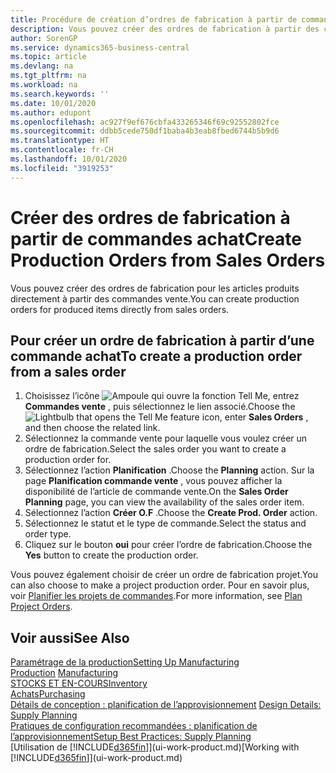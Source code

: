 ```yaml
---
title: Procédure de création d’ordres de fabrication à partir de commandes vente | Microsoft Docs
description: Vous pouvez créer des ordres de fabrication à partir des commandes vente dans le département Ventes & marketing.
author: SorenGP
ms.service: dynamics365-business-central
ms.topic: article
ms.devlang: na
ms.tgt_pltfrm: na
ms.workload: na
ms.search.keywords: ''
ms.date: 10/01/2020
ms.author: edupont
ms.openlocfilehash: ac927f9ef676cbfa433265346f69c92552802fce
ms.sourcegitcommit: ddbb5cede750df1baba4b3eab8fbed6744b5b9d6
ms.translationtype: HT
ms.contentlocale: fr-CH
ms.lasthandoff: 10/01/2020
ms.locfileid: "3919253"
---
```

# <a name="create-production-orders-from-sales-orders"></a><span data-ttu-id="19152-103">Créer des ordres de fabrication à partir de commandes achat</span><span class="sxs-lookup"><span data-stu-id="19152-103">Create Production Orders from Sales Orders</span></span>
<span data-ttu-id="19152-104">Vous pouvez créer des ordres de fabrication pour les articles produits directement à partir des commandes vente.</span><span class="sxs-lookup"><span data-stu-id="19152-104">You can create production orders for produced items directly from sales orders.</span></span>  

## <a name="to-create-a-production-order-from-a-sales-order"></a><span data-ttu-id="19152-105">Pour créer un ordre de fabrication à partir d’une commande achat</span><span class="sxs-lookup"><span data-stu-id="19152-105">To create a production order from a sales order</span></span>  

1.  <span data-ttu-id="19152-106">Choisissez l’icône ![Ampoule qui ouvre la fonction Tell Me](media/ui-search/search_small.png "Dites-moi ce que vous voulez faire"), entrez **Commandes vente** , puis sélectionnez le lien associé.</span><span class="sxs-lookup"><span data-stu-id="19152-106">Choose the ![Lightbulb that opens the Tell Me feature](media/ui-search/search_small.png "Tell me what you want to do") icon, enter **Sales Orders** , and then choose the related link.</span></span>  
2.  <span data-ttu-id="19152-107">Sélectionnez la commande vente pour laquelle vous voulez créer un ordre de fabrication.</span><span class="sxs-lookup"><span data-stu-id="19152-107">Select the sales order you want to create a production order for.</span></span>  
3.  <span data-ttu-id="19152-108">Sélectionnez l’action **Planification** .</span><span class="sxs-lookup"><span data-stu-id="19152-108">Choose the **Planning** action.</span></span> <span data-ttu-id="19152-109">Sur la page **Planification commande vente** , vous pouvez afficher la disponibilité de l’article de commande vente.</span><span class="sxs-lookup"><span data-stu-id="19152-109">On the **Sales Order Planning** page, you can view the availability of the sales order item.</span></span>  
4.  <span data-ttu-id="19152-110">Sélectionnez l’action **Créer O.F** .</span><span class="sxs-lookup"><span data-stu-id="19152-110">Choose the **Create Prod. Order** action.</span></span>  
5.  <span data-ttu-id="19152-111">Sélectionnez le statut et le type de commande.</span><span class="sxs-lookup"><span data-stu-id="19152-111">Select the status and order type.</span></span>  
6.  <span data-ttu-id="19152-112">Cliquez sur le bouton **oui** pour créer l’ordre de fabrication.</span><span class="sxs-lookup"><span data-stu-id="19152-112">Choose the **Yes** button to create the production order.</span></span>

<span data-ttu-id="19152-113">Vous pouvez également choisir de créer un ordre de fabrication projet.</span><span class="sxs-lookup"><span data-stu-id="19152-113">You can also choose to make a project production order.</span></span> <span data-ttu-id="19152-114">Pour en savoir plus, voir [Planifier les projets de commandes](production-how-to-plan-project-orders.md).</span><span class="sxs-lookup"><span data-stu-id="19152-114">For more information, see [Plan Project Orders](production-how-to-plan-project-orders.md).</span></span>   

## <a name="see-also"></a><span data-ttu-id="19152-115">Voir aussi</span><span class="sxs-lookup"><span data-stu-id="19152-115">See Also</span></span>  
[<span data-ttu-id="19152-116">Paramétrage de la production</span><span class="sxs-lookup"><span data-stu-id="19152-116">Setting Up Manufacturing</span></span>](production-configure-production-processes.md)  
<span data-ttu-id="19152-117">[Production](production-manage-manufacturing.md)  </span><span class="sxs-lookup"><span data-stu-id="19152-117">[Manufacturing](production-manage-manufacturing.md)  </span></span>  
[<span data-ttu-id="19152-118">STOCKS ET EN-COURS</span><span class="sxs-lookup"><span data-stu-id="19152-118">Inventory</span></span>](inventory-manage-inventory.md)  
[<span data-ttu-id="19152-119">Achats</span><span class="sxs-lookup"><span data-stu-id="19152-119">Purchasing</span></span>](purchasing-manage-purchasing.md)  
<span data-ttu-id="19152-120">[Détails de conception : planification de l’approvisionnement](design-details-supply-planning.md) </span><span class="sxs-lookup"><span data-stu-id="19152-120">[Design Details: Supply Planning](design-details-supply-planning.md) </span></span>  
[<span data-ttu-id="19152-121">Pratiques de configuration recommandées : planification de l’approvisionnement</span><span class="sxs-lookup"><span data-stu-id="19152-121">Setup Best Practices: Supply Planning</span></span>](setup-best-practices-supply-planning.md)  
<span data-ttu-id="19152-122">[Utilisation de [!INCLUDE[d365fin](includes/d365fin_md.md)]](ui-work-product.md)</span><span class="sxs-lookup"><span data-stu-id="19152-122">[Working with [!INCLUDE[d365fin](includes/d365fin_md.md)]](ui-work-product.md)</span></span>
